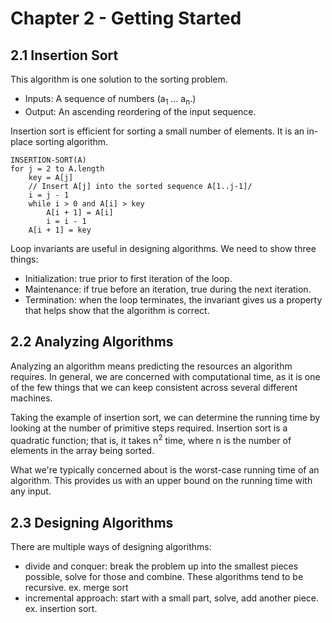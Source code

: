 # Chapter 2 - Getting Started

## 2.1 Insertion Sort

This algorithm is one solution to the sorting problem.
* Inputs: A sequence of numbers (a<sub>1</sub> ... a<sub>n</sub>.)
* Output: An ascending reordering of the input sequence.

Insertion sort is efficient for sorting a small number of elements. It is an
in-place sorting algorithm.

```
INSERTION-SORT(A)
for j = 2 to A.length
    key = A[j]
    // Insert A[j] into the sorted sequence A[1..j-1]/
    i = j - 1
    while i > 0 and A[i] > key
        A[i + 1] = A[i]
        i = i - 1
    A[i + 1] = key
```

Loop invariants are useful in designing algorithms. We need to show three
things:
* Initialization: true prior to first iteration of the loop.
* Maintenance: if true before an iteration, true during the next iteration.
* Termination: when the loop terminates, the invariant gives us a property that
    helps show that the algorithm is correct.

## 2.2 Analyzing Algorithms

Analyzing an algorithm means predicting the resources an algorithm requires. In
general, we are concerned with computational time, as it is one of the few
things that we can keep consistent across several different machines.

Taking the example of insertion sort, we can determine the running time by
looking at the number of primitive steps required. Insertion sort is a quadratic
function; that is, it takes n<sup>2</sup> time, where n is the number of elements in the
array being sorted.

What we're typically concerned about is the worst-case running time of an
algorithm. This provides us with an upper bound on the running time with any
input.

## 2.3 Designing Algorithms

There are multiple ways of designing algorithms:
* divide and conquer: break the problem up into the smallest pieces possible,
    solve for those and combine. These algorithms tend to be recursive. ex. merge sort
* incremental approach: start with a small part, solve, add another piece. ex.
    insertion sort.
